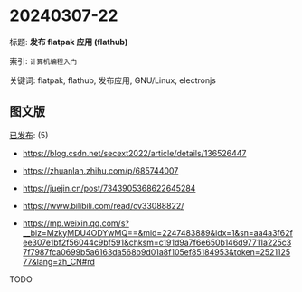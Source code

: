 # 20240307-22

标题:
**发布 flatpak 应用 (flathub)**

索引: `计算机编程入门`

关键词: flatpak, flathub, 发布应用, GNU/Linux, electronjs


## 图文版

[已发布](./a.md): (5)

+ <https://blog.csdn.net/secext2022/article/details/136526447>
+ <https://zhuanlan.zhihu.com/p/685744007>
+ <https://juejin.cn/post/7343905368622645284>
+ <https://www.bilibili.com/read/cv33088822/>

+ <https://mp.weixin.qq.com/s?__biz=MzkyMDU4ODYwMQ==&mid=2247483889&idx=1&sn=aa4a3f62fee307e1bf2f56044c9bf591&chksm=c191d9a7f6e650b146d97711a225c37f7987fca0699b5a6163da568b9d01a8f105ef85184953&token=252112577&lang=zh_CN#rd>

TODO
